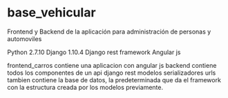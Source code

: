 # base_vehicular
Frontend y Backend de la aplicación para administración de personas y automoviles

Python 2.7.10
Django 1.10.4
Django rest framework
Angular js

frontend_carros contiene una aplicacion con angular js
backend contiene todos los componentes de un api django rest 
modelos
serializadores
urls
tambien contiene la base de datos, la predeterminada que da el framework con la estructura creada por los modelos previamente.
